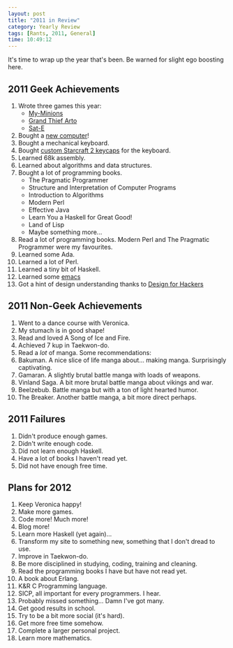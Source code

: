 ```yaml
---
layout: post
title: "2011 in Review"
category: Yearly Review
tags: [Rants, 2011, General]
time: 10:49:12
---
```

It's time to wrap up the year that's been. Be warned for slight ego boosting here.

2011 Geek Achievements
------------------------------

1. Wrote three games this year:
   <ul>
     <li><a href="/blog/my_minions">My-Minions</a></li>
     <li><a href="/blog/grand_thief_arto">Grand Thief Arto</a></li>
     <li><a href="/blog/sate">Sat-E</a></li>
   </ul>
2. Bought a [new computer](/blog/new_computer)!
3. Bought a mechanical keyboard.
4. Bought [custom Starcraft 2 keycaps](/blog/starcraft_2_keycaps) for the keyboard.
5. Learned 68k assembly.
6. Learned about algorithms and data structures.
7. Bought a lot of programming books.
   <ul>
     <li>The Pragmatic Programmer</li>
     <li>Structure and Interpretation of Computer Programs</li>
     <li>Introduction to Algorithms</li>
     <li>Modern Perl</li>
     <li>Effective Java</li>
     <li>Learn You a Haskell for Great Good!</li>
     <li>Land of Lisp</li>
     <li>Maybe something more...</li>
   </ul>
8. Read a lot of programming books. Modern Perl and The Pragmatic Programmer were my favourites.
8. Learned some Ada.
8. Learned a lot of Perl.
8. Learned a tiny bit of Haskell.
9. Learned some [emacs](http://www.gnu.org/software/emacs/)
9. Got a hint of design understanding thanks to [Design for Hackers](http://www.designforhackers.com/)

2011 Non-Geek Achievements
------------------------------
1. Went to a dance course with Veronica.
2. My stumach is in good shape!
3. Read and loved A Song of Ice and Fire.
5. Achieved 7 kup in Taekwon-do.
10. Read a *lot* of manga. Some recommendations:
    <li>Bakuman. A nice slice of life manga about... making manga. Surprisingly captivating.</li>
    <li>Gamaran. A slightly brutal battle manga with loads of weapons.</li>
    <li>Vinland Saga. A bit more brutal battle manga about vikings and war.</li>
    <li>Beelzebub. Battle manga but with a ton of light hearted humor.</li>
    <li>The Breaker. Another battle manga, a bit more direct perhaps.</li>

2011 Failures
---------------
1. Didn't produce enough games.
2. Didn't write enough code.
3. Did not learn enough Haskell.
4. Have a lot of books I haven't read yet.
5. Did not have enough free time.

Plans for 2012
-----------------
1. Keep Veronica happy!
2. Make more games.
3. Code more! Much more!
4. Blog more!
5. Learn more Haskell (yet again)...
6. Transform my site to something new, something that I don't dread to use.
7. Improve in Taekwon-do.
8. Be more disciplined in studying, coding, training and cleaning.
9. Read the programming books I have but have not read yet.
   <li>A book about Erlang.</li>
   <li>K&amp;R C Programming language.</li>
   <li>SICP, all important for every programmers. I hear.</li>
   <li>Probably missed something... Damn I've got many.</li>
10. Get good results in school.
11. Try to be a bit more social (it's hard).
12. Get more free time somehow.
13. Complete a larger personal project.
14. Learn more mathematics.


